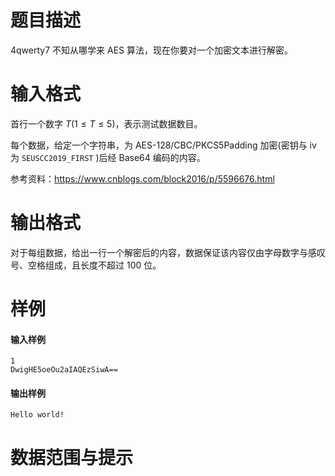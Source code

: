 
# 题目描述

4qwerty7 不知从哪学来 AES 算法，现在你要对一个加密文本进行解密。

# 输入格式

首行一个数字 $T(1\leq T\leq 5)$，表示测试数据数目。

每个数据，给定一个字符串，为 AES-128/CBC/PKCS5Padding 加密(密钥与 iv 为 `SEUSCC2019_FIRST` )后经 Base64 编码的内容。

参考资料：<https://www.cnblogs.com/block2016/p/5596676.html>

# 输出格式

对于每组数据，给出一行一个解密后的内容，数据保证该内容仅由字母数字与感叹号、空格组成，且长度不超过 $100$ 位。

# 样例

#### 输入样例

```plain
1
DwigHE5oeOu2aIAQEzSiwA==
```

#### 输出样例

```plain
Hello world!
```


# 数据范围与提示



